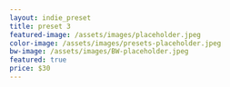 ```yaml
---
layout: indie_preset
title: preset 3
featured-image: /assets/images/placeholder.jpeg
color-image: /assets/images/presets-placeholder.jpeg
bw-image: /assets/images/BW-placeholder.jpeg
featured: true
price: $30
---
```

